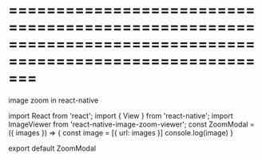 # ===========================================================================================================
image zoom in react-native

import React from 'react';
import { View } from 'react-native';
import ImageViewer from 'react-native-image-zoom-viewer';
const ZoomModal = ({ images }) => {
    const image = [{ url: images }]
    console.log(image)
    <!-- 
    return (
        <View style={{ width: 'auto', height: 200 }}>
            <ImageViewer
                imageUrls={image}
                renderIndicator={() => null}
            />
        </View>
    ) 
    -->
}

export default ZoomModal

